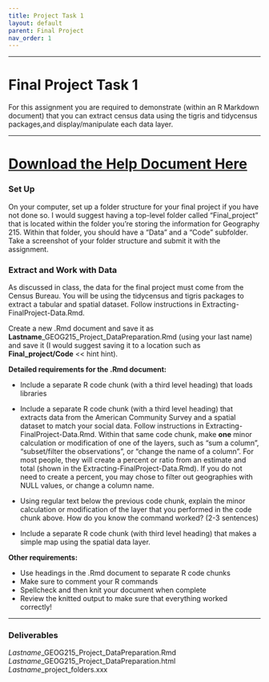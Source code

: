 ```yaml
---
title: Project Task 1
layout: default
parent: Final Project
nav_order: 1
---
```



<style>
div.blue { background-color:#e0f0ff; padding: 10px 10px 3px 10px;}
</style>
<style type="text/css">
.indent {
 margin-left: 40px;
}
</style>

------------------------------------------------------------------------
# Final Project Task 1

For this assignment you are required to demonstrate (within an R
Markdown document) that you can extract census data using the tigris and
tidycensus packages,and display/manipulate each data layer.

------------------------------------------------------------------------
# [**Download the Help Document Here**](https://drive.google.com/uc?export=download&id=1jGwN_okjDHMhwz8pBGd8IGC_iYwhZ4v4)
### Set Up

On your computer, set up a folder structure for your final project if
you have not done so. I would suggest having a top-level folder called
“Final\_project” that is located within the folder you’re storing the
information for Geography 215. Within that folder, you should have a
“Data” and a “Code” subfolder. Take a screenshot of your folder
structure and submit it with the assignment.

### Extract and Work with Data

As discussed in class, the data for the final project must come from the
Census Bureau. You will be using the tidycensus and tigris packages to
extract a tabular and spatial dataset. Follow instructions in
Extracting-FinalProject-Data.Rmd.

Create a new .Rmd document and save it as
**Lastname**\_GEOG215\_Project\_DataPreparation.Rmd (using your last
name) and save it (I would suggest saving it to a location such as
**Final\_project/Code** &lt;&lt; hint hint).

**Detailed requirements for the .Rmd document:**

-   Include a separate R code chunk (with a third level heading) that
    loads libraries

-   Include a separate R code chunk (with a third level heading) that
    extracts data from the American Community Survey and a spatial
    dataset to match your social data. Follow instructions in
    Extracting-FinalProject-Data.Rmd. Within that same code chunk, make
    **one** minor calculation or modification of one of the layers, such
    as “sum a column”, “subset/filter the observations”, or “change the
    name of a column”. For most people, they will create a percent or
    ratio from an estimate and total (shown in the
    Extracting-FinalProject-Data.Rmd). If you do not need to create a
    percent, you may chose to filter out geographies with NULL values,
    or change a column name.

-   Using regular text below the previous code chunk, explain the minor
    calculation or modification of the layer that you performed in the
    code chunk above. How do you know the command worked? (2-3
    sentences)

-   Include a separate R code chunk (with third level heading) that makes a simple map using the spatial data layer. 


**Other requirements:**

-   Use headings in the .Rmd document to separate R code chunks  
-   Make sure to comment your R commands
-   Spellcheck and then knit your document when complete  
-   Review the knitted output to make sure that everything worked
    correctly!

------------------------------------------------------------------------

### Deliverables

*Lastname*\_GEOG215\_Project\_DataPreparation.Rmd  
*Lastname*\_GEOG215\_Project\_DataPreparation.html  
*Lastname*\_project\_folders.xxx

 
